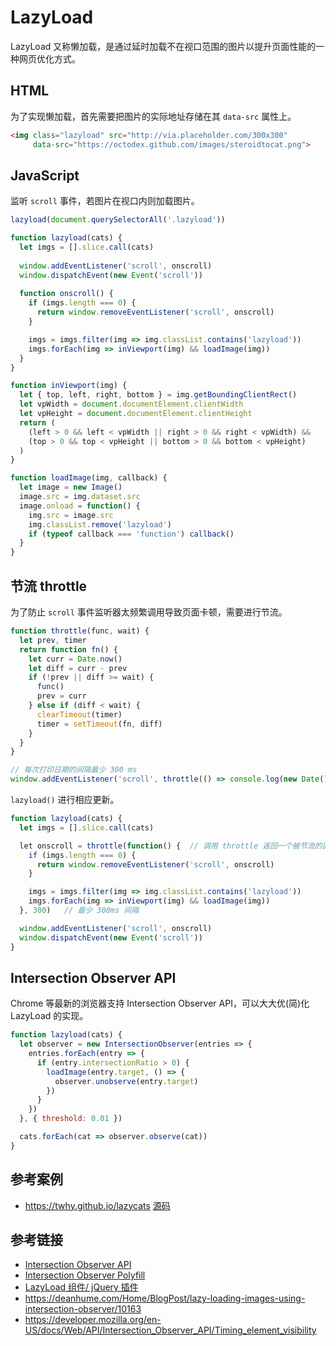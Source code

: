 # LazyLoad

LazyLoad 又称懒加载，是通过延时加载不在视口范围的图片以提升页面性能的一种网页优化方式。

## HTML
为了实现懒加载，首先需要把图片的实际地址存储在其 `data-src` 属性上。
```html
<img class="lazyload" src="http://via.placeholder.com/300x300"
     data-src="https://octodex.github.com/images/steroidtocat.png">
```

## JavaScript
监听 `scroll` 事件，若图片在视口内则加载图片。
```javascript
lazyload(document.querySelectorAll('.lazyload'))

function lazyload(cats) {
  let imgs = [].slice.call(cats)
  
  window.addEventListener('scroll', onscroll)
  window.dispatchEvent(new Event('scroll'))
  
  function onscroll() {
    if (imgs.length === 0) {
      return window.removeEventListener('scroll', onscroll)
    }

    imgs = imgs.filter(img => img.classList.contains('lazyload'))
    imgs.forEach(img => inViewport(img) && loadImage(img))
  }
}

function inViewport(img) {
  let { top, left, right, bottom } = img.getBoundingClientRect()
  let vpWidth = document.documentElement.clientWidth
  let vpHeight = document.documentElement.clientHeight
  return (
    (left > 0 && left < vpWidth || right > 0 && right < vpWidth) &&
    (top > 0 && top < vpHeight || bottom > 0 && bottom < vpHeight)
  )
}

function loadImage(img, callback) {
  let image = new Image()
  image.src = img.dataset.src
  image.onload = function() {
    img.src = image.src
    img.classList.remove('lazyload')
    if (typeof callback === 'function') callback()
  }
}
```

## 节流 throttle
为了防止 `scroll` 事件监听器太频繁调用导致页面卡顿，需要进行节流。

```javascript
function throttle(func, wait) {
  let prev, timer
  return function fn() {
    let curr = Date.now()
    let diff = curr - prev
    if (!prev || diff >= wait) {
      func()
      prev = curr
    } else if (diff < wait) {
      clearTimeout(timer)
      timer = setTimeout(fn, diff)
    }
  }
}

// 每次打印日期的间隔最少 300 ms
window.addEventListener('scroll', throttle(() => console.log(new Date()), 300))
```
`lazyload()` 进行相应更新。
```javascript
function lazyload(cats) {
  let imgs = [].slice.call(cats)

  let onscroll = throttle(function() {  // 调用 throttle 返回一个被节流的函数
    if (imgs.length === 0) {
      return window.removeEventListener('scroll', onscroll)
    }

    imgs = imgs.filter(img => img.classList.contains('lazyload'))
    imgs.forEach(img => inViewport(img) && loadImage(img))
  }, 300)   // 最少 300ms 间隔

  window.addEventListener('scroll', onscroll)
  window.dispatchEvent(new Event('scroll'))
}
```

## Intersection Observer API
Chrome 等最新的浏览器支持 Intersection Observer API，可以大大优(简)化 LazyLoad 的实现。
```javascript
function lazyload(cats) {
  let observer = new IntersectionObserver(entries => {
    entries.forEach(entry => {
      if (entry.intersectionRatio > 0) {
        loadImage(entry.target, () => {
          observer.unobserve(entry.target)
        })
      }
    })
  }, { threshold: 0.01 })

  cats.forEach(cat => observer.observe(cat))
}
```

## 参考案例
* https://twhy.github.io/lazycats [源码](https://github.com/twhy/lazycats)

## 参考链接
* [Intersection Observer API](https://developer.mozilla.org/en-US/docs/Web/API/Intersection_Observer_API)
* [Intersection Observer Polyfill](https://github.com/w3c/IntersectionObserver/tree/gh-pages/polyfill)
* [LazyLoad 组件/ jQuery 插件](https://appelsiini.net/projects/lazyload)
* https://deanhume.com/Home/BlogPost/lazy-loading-images-using-intersection-observer/10163
* https://developer.mozilla.org/en-US/docs/Web/API/Intersection_Observer_API/Timing_element_visibility
